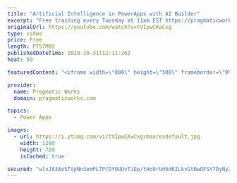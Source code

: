 ```yaml
---
title: "Artificial Intelligence in PowerApps with AI Builder"
excerpt: "Free training every Tuesday at 11am EST https://pragmaticworks.com/resources/...   Do you want to learn how to use Artificial Intelligence in PowerApps?    In this demo-heavy presentation, you'll see how to integrate PowerApps applications into Power BI reports making your reports actionable.  Pragmatic"
originalUrl: https://youtube.com/watch?v=tVIpwCKwCxg
type: video
price: Free
length: PT57M9S
publishedDateTime: 2019-10-31T12:11:26Z
heat: 50

featuredContent: "<iframe width=\"800\" height=\"500\" frameborder=\"0\" src=\"https://www.youtube.com/embed/tVIpwCKwCxg\" allow=\"accelerometer; autoplay; encrypted-media; gyroscope; picture-in-picture\" allowfullscreen></iframe>"

provider:
  name: Progmatic Works
  domain: pragmaticworks.com

topics:
  - Power Apps

images:
  - url: https://i.ytimg.com/vi/tVIpwCKwCxg/maxresdefault.jpg
    width: 1280
    height: 720
    isCached: true

secured: "wlxJA3Ao5TVpNn3emPLTP/DY0UUvTiEp/tHo9rUd6d6ILkvGt0wOFSY7DyNyZ527vDjl8K2qpMtPomlnUyUWALUwhXpBo2b7Qzv4P3IP6Yz5q6qRqfu/26ZQpQSax8LVBfsvHdpdv0TIjke7E8YyhUW+xYAILbdHwmtin3hypNL34s5X9MXw61rKpK3BoMf6JUxrdtmO0Ziy9AF1aQXC3AcYKglVNYNngd4Py92P8yQRZHVPNWlUkSimymlk9/ILlUrr1Sl/LSatiIspOVQXx4OM+eqAlB3QDHzRqOx/3YrcLThR5q+DvorOQjNUU1FblDGuzKsMbDX+D1aCqWJX673XT9R8PpH6vJWVSBub2IVg82SAXNDLZsKGjhqPIjxNFnaR5+1t2mhoW5h5clurnbDagyCdlcG6O0FxDv24EyY=;trTxkMUaq1H5rALR5VZJTw=="
---
```


